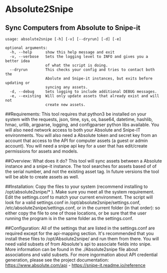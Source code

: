 # Absolute2Snipe
## Sync Computers from Absolute to Snipe-it
```
usage: absolute2snipe [-h] [-v] [--dryrun] [-d] [-e]

optional arguments:
  -h, --help      show this help message and exit
  -v, --verbose   Sets the logging level to INFO and gives you a better idea
                  of what the script is doing.
  --dryrun        This checks your config and tries to contact both the
                  Abolute and Snipe-it instances, but exits before updating or
                  syncing any assets.
  -d, --debug     Sets logging to include additional DEBUG messages.
  -e, --existing  Will only update assets that already exist and will not
                  create new assets.
```
##Requirements:
This tool requires that python3 be installed on your system with the requests, json, time, sys, os, base64, datetime, hashlib, hmac, urllib, argparse, logging, and configparser python libs available. You will also need network access to both your Absolute and Snipe-IT environments. You will also need a Absolute token and secret key from an account that access to the API for computer assets (a guest or admin account). You will need a snipe api key for a user that has edit/create permissions for assets and models.

##Overview:
What does it do? This tool will sync assets between a Absolute instance and a snipe-it instance. The tool searches for assets based of of the serial number, and not the existing asset tag. In future versions the tool will be able to create assets as well.

##Installation:
Copy the files to your system (recommend installing to /opt/absolute2snipe/* ). Make sure you meet all the system requirement. Edit the settings.conf to match your current environment. The script will look for a valid settings.conf in /opt/absolute2snipe/settings.conf, /etc/absolute2snipe/settings.conf, or in the current folder (in that order): so either copy the file to one of those locations, or be sure that the user running the program is in the same folder as the settings.conf.

##Configuration:
All of the settings that are listed in the settings.conf are required except for the api-mapping section. It's recommended that you install these files to /opt/Absolute2snipe/ and run them from there. You will need valid subsets of from Absolute's api to associate fields into snipe. More information can be found in the ./Absolute2snipe file about associations and valid subsets. For more ingormation about API credential generation, please see the project documentation:
https://www.absolute.com/api - https://snipe-it.readme.io/reference
